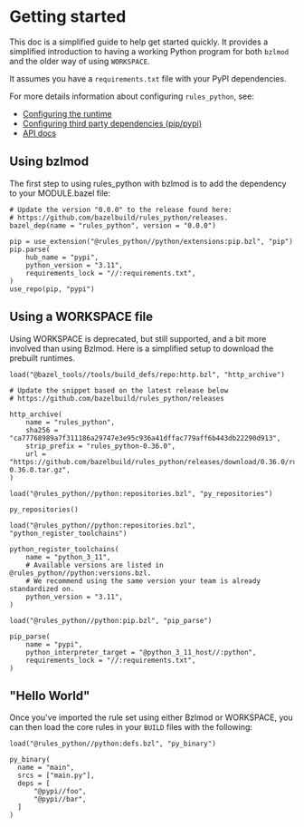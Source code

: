 # Getting started

This doc is a simplified guide to help get started quickly. It provides
a simplified introduction to having a working Python program for both `bzlmod`
and the older way of using `WORKSPACE`.

It assumes you have a `requirements.txt` file with your PyPI dependencies.

For more details information about configuring `rules_python`, see:
* [Configuring the runtime](toolchains)
* [Configuring third party dependencies (pip/pypi)](pypi-dependencies)
* [API docs](api/index)

## Using bzlmod

The first step to using rules_python with bzlmod is to add the dependency to
your MODULE.bazel file:

```starlark
# Update the version "0.0.0" to the release found here:
# https://github.com/bazelbuild/rules_python/releases.
bazel_dep(name = "rules_python", version = "0.0.0")

pip = use_extension("@rules_python//python/extensions:pip.bzl", "pip")
pip.parse(
    hub_name = "pypi",
    python_version = "3.11",
    requirements_lock = "//:requirements.txt",
)
use_repo(pip, "pypi")
```

## Using a WORKSPACE file

Using WORKSPACE is deprecated, but still supported, and a bit more involved than
using Bzlmod. Here is a simplified setup to download the prebuilt runtimes.

```starlark
load("@bazel_tools//tools/build_defs/repo:http.bzl", "http_archive")

# Update the snippet based on the latest release below
# https://github.com/bazelbuild/rules_python/releases

http_archive(
    name = "rules_python",
    sha256 = "ca77768989a7f311186a29747e3e95c936a41dffac779aff6b443db22290d913",
    strip_prefix = "rules_python-0.36.0",
    url = "https://github.com/bazelbuild/rules_python/releases/download/0.36.0/rules_python-0.36.0.tar.gz",
)

load("@rules_python//python:repositories.bzl", "py_repositories")

py_repositories()

load("@rules_python//python:repositories.bzl", "python_register_toolchains")

python_register_toolchains(
    name = "python_3_11",
    # Available versions are listed in @rules_python//python:versions.bzl.
    # We recommend using the same version your team is already standardized on.
    python_version = "3.11",
)

load("@rules_python//python:pip.bzl", "pip_parse")

pip_parse(
    name = "pypi",
    python_interpreter_target = "@python_3_11_host//:python",
    requirements_lock = "//:requirements.txt",
)
```

## "Hello World"

Once you've imported the rule set using either Bzlmod or WORKSPACE, you can then
load the core rules in your `BUILD` files with the following:

```starlark
load("@rules_python//python:defs.bzl", "py_binary")

py_binary(
  name = "main",
  srcs = ["main.py"],
  deps = [
      "@pypi//foo",
      "@pypi//bar",
  ]
)
```
